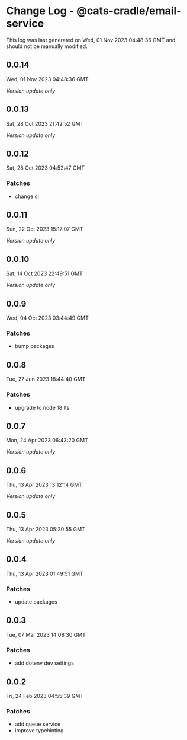 # Change Log - @cats-cradle/email-service

This log was last generated on Wed, 01 Nov 2023 04:48:36 GMT and should not be manually modified.

## 0.0.14
Wed, 01 Nov 2023 04:48:36 GMT

_Version update only_

## 0.0.13
Sat, 28 Oct 2023 21:42:52 GMT

_Version update only_

## 0.0.12
Sat, 28 Oct 2023 04:52:47 GMT

### Patches

- change ci

## 0.0.11
Sun, 22 Oct 2023 15:17:07 GMT

_Version update only_

## 0.0.10
Sat, 14 Oct 2023 22:49:51 GMT

_Version update only_

## 0.0.9
Wed, 04 Oct 2023 03:44:49 GMT

### Patches

- bump packages

## 0.0.8
Tue, 27 Jun 2023 18:44:40 GMT

### Patches

- upgrade to node 18 lts

## 0.0.7
Mon, 24 Apr 2023 06:43:20 GMT

_Version update only_

## 0.0.6
Thu, 13 Apr 2023 13:12:14 GMT

_Version update only_

## 0.0.5
Thu, 13 Apr 2023 05:30:55 GMT

_Version update only_

## 0.0.4
Thu, 13 Apr 2023 01:49:51 GMT

### Patches

- update packages

## 0.0.3
Tue, 07 Mar 2023 14:08:30 GMT

### Patches

- add dotenv dev settings

## 0.0.2
Fri, 24 Feb 2023 04:55:39 GMT

### Patches

- add queue service
- improve typehinting

